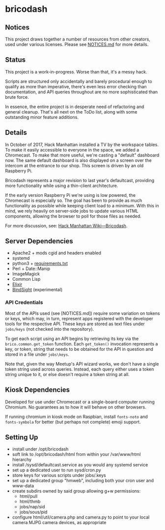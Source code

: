 # bricodash

## Notices

This project draws together a number of resources from other creators,
used under various licenses. Please see [NOTICES.md](NOTICES.md) for
more details.

## Status

This project is a work-in-progress. Worse than that, it's a messy hack.

Scripts are structured only accidentally and barely procedural enough to
qualify as more than imperative, there's even less error checking than
documentation, and API queries throughout are no more sophisticated than
brute force.

In essence, the entire project is in desperate need of refactoring and
general cleanup. That's all next on the ToDo list,
along with some outstanding minor feature additions.

## Details

In October of 2017, Hack Manhattan installed a TV by the workspace tables.
To make it easily accessible to everyone in the space, we added a Chromecast.
To make that more useful, we're casting a "default" dashboard now. The same
default dashboard is also displayed on a screen over the intercom
at the entrance to our shop. This screen is driven by an old Raspberry Pi.

Bricodash represents a major revision to last year's defaultcast,
providing more functionality while using a thin-client architecture.

If the early version Raspberry Pi we're using is low powered, the Chromecast
is especially so. The goal has been to provide as much functionality as
possible while keeping client load to a minimum. With this in mind, we rely
heavily on server-side jobs to update various HTML components, allowing the
browser to poll for those files as needed.

For more discussion, see:
[Hack Manhattan Wiki&mdash;Bricodash](https://wiki.hackmanhattan.com/Bricodash).

## Server Dependencies

* Apache2 + mods cgid and headers enabled
* systemd
* python3 + [requirements.txt](requirements.txt)
* Perl + Date::Manip
* ImageMagick
* Common Lisp
* [Elixir](https://elixir-lang.org/install.html)
* [BindSight](https://wiki.hackmanhattan.com/BindSight) (experimental)

### API Credentials

Most of the APIs used (see [NOTICES.md]) require some variation on tokens or
keys, which may, in turn, represent apps registered with the developer tools
for the respective API. These keys are stored as text files under `jobs/keys`
(not checked into the repository).

To get each script using an API begins by retrieving its key via the
`brico.common.get_token` function. Each `get_token()` invocation represents
a key, or token, string that needs to be obtained for the API in question and
stored in a file under `jobs\keys`.

Note that, given the way Meetup's API wizard works, we don't have a single
token string used across queries. Instead, each query either uses a token
string unique to it, or else doesn't require a token string at all.

## Kiosk Dependencies

Developed for use under Chromecast or a single-board computer running
Chromium. No guarantees as to how it will behave on other browsers.

If running chromium in kiosk mode on Raspbian, install `fonts-noto` and
`fonts-symbola` for better (but perhaps not complete) emoji support.

## Setting Up

* install under /opt/bricodash
* soft link to /opt/bricodash/html from within your /var/www/html hierarchy
* install /sysd/defaultcast.service as you would any systemd service
* set up a dedicated user to run sysd/cron.py
* store keys for various scripts under jobs/.keys
* set up a dedicated group "hmweb", including both your cron user and www-data
* create subdirs owned by said group allowing g+w permissions:
  - html/pull
  - html/thmb
  - jobs/nap/sid
  - jobs/sous/pid
* configure html/util/camera.php and camera.py to point to your local
camera MJPG camera devices, as appropriate
